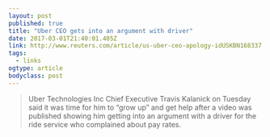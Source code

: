 ```yaml
---
layout: post 
published: true 
title: "Uber CEO gets into an argument with driver" 
date: 2017-03-01T21:40:01.405Z 
link: http://www.reuters.com/article/us-uber-ceo-apology-idUSKBN168337 
tags:
  - links
ogtype: article 
bodyclass: post 
---
```


> Uber Technologies Inc Chief Executive Travis Kalanick on Tuesday said it was time for him to “grow up” and get help after a video was published showing him getting into an argument with a driver for the ride service who complained about pay rates.
